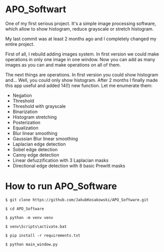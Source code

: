 # APO_Softwart

One of my first serious project. It's a simple image processing software, which allow to show histogram, reduce grayscale or stretch histogram.

My last commit was at least 2 months ago and I completely changed my entire project.

First of all, I rebuild adding images system. In first version we could make operations in only one image in one window. Now you can add as many images as you can and make operations on all of them.

The next things are operations. In first version you could show histogram and... Well, you could only show histogram. After 2 months I finally made this app useful and added 14(!) new function. Let me enumerate them:
- Negation
- Threshold
- Threshold with grayscale
- Binarization
- Histogram stretching
- Posterization
- Equalization
- Blur linear smoothing
- Gaussian Blur linear smoothing
- Laplacian edge detection
- Sobel edge detection
- Canny edge detection
- Linear defuzzification with 3 Laplacian masks
- Directional edge detection with 8 basic Prewitt masks

# How to run APO_Software
```
$ git clone https://github.com/JakubKosakowski/APO_Software.git

$ cd APO_Software

$ python -m venv venv

$ venv\Scripts\activate.bat

$ pip install -r requirements.txt

$ python main_window.py
```
